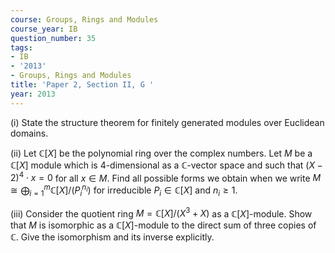 ```yaml
---
course: Groups, Rings and Modules
course_year: IB
question_number: 35
tags:
- IB
- '2013'
- Groups, Rings and Modules
title: 'Paper 2, Section II, G '
year: 2013
---
```




(i) State the structure theorem for finitely generated modules over Euclidean domains.

(ii) Let $\mathbb{C}[X]$ be the polynomial ring over the complex numbers. Let $M$ be a $\mathbb{C}[X]$ module which is 4-dimensional as a $\mathbb{C}$-vector space and such that $(X-2)^{4} \cdot x=0$ for all $x \in M$. Find all possible forms we obtain when we write $M \cong \bigoplus_{i=1}^{m} \mathbb{C}[X] /\left(P_{i}^{n_{i}}\right)$ for irreducible $P_{i} \in \mathbb{C}[X]$ and $n_{i} \geqslant 1$.

(iii) Consider the quotient ring $M=\mathbb{C}[X] /\left(X^{3}+X\right)$ as a $\mathbb{C}[X]$-module. Show that $M$ is isomorphic as a $\mathbb{C}[X]$-module to the direct sum of three copies of $\mathbb{C}$. Give the isomorphism and its inverse explicitly.